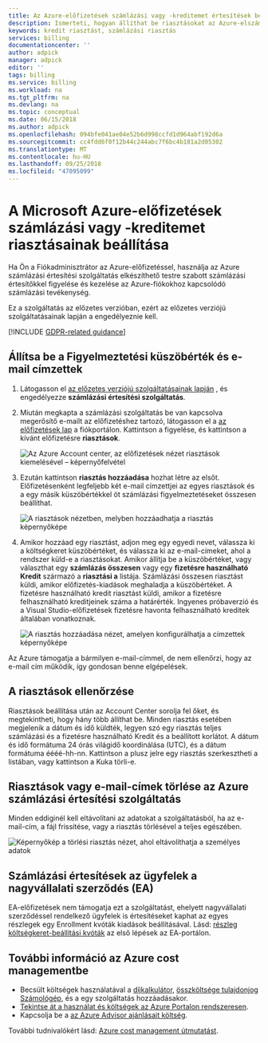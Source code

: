 ```yaml
---
title: Az Azure-előfizetések számlázási vagy -kreditemet értesítések beállítása |} A Microsoft Docs
description: Ismerteti, hogyan állíthat be riasztásokat az Azure-elszámolások a számlázási meglepetések elkerülése érdekében.
keywords: kredit riasztást, számlázási riasztás
services: billing
documentationcenter: ''
author: adpick
manager: adpick
editor: ''
tags: billing
ms.service: billing
ms.workload: na
ms.tgt_pltfrm: na
ms.devlang: na
ms.topic: conceptual
ms.date: 06/15/2018
ms.author: adpick
ms.openlocfilehash: 094bfe041ae04e52b6d998ccfd1d964abf192d6a
ms.sourcegitcommit: cc4fdd6f0f12b44c244abc7f6bc4b181a2d05302
ms.translationtype: MT
ms.contentlocale: hu-HU
ms.lasthandoff: 09/25/2018
ms.locfileid: "47095099"
---
```

# <a name="set-up-billing-or-credit-alerts-for-your-microsoft-azure-subscriptions"></a>A Microsoft Azure-előfizetések számlázási vagy -kreditemet riasztásainak beállítása
Ha Ön a Fiókadminisztrátor az Azure-előfizetéssel, használja az Azure számlázási értesítési szolgáltatás elkészíthető testre szabott számlázási értesítőkkel figyelése és kezelése az Azure-fiókokhoz kapcsolódó számlázási tevékenység.

Ez a szolgáltatás az előzetes verzióban, ezért az előzetes verziójú szolgáltatásainak lapján a engedélyeznie kell.

[!INCLUDE [GDPR-related guidance](../../includes/gdpr-intro-sentence.md)]

## <a name="set-the-alert-threshold-and-email-recipients"></a>Állítsa be a Figyelmeztetési küszöbérték és e-mail címzettek
1. Látogasson el [az előzetes verziójú szolgáltatásainak lapján](https://account.windowsazure.com/PreviewFeatures) , és engedélyezze **számlázási értesítési szolgáltatás**.

1. Miután megkapta a számlázási szolgáltatás be van kapcsolva megerősítő e-mailt az előfizetéshez tartozó, látogasson el a [az előfizetések lap](https://account.windowsazure.com/Subscriptions) a fiókportálon. Kattintson a figyelése, és kattintson a kívánt előfizetésre **riasztások**.

    ![Az Azure Account center, az előfizetések nézet riasztások kiemelésével – képernyőfelvétel][Image1]

2. Ezután kattintson **riasztás hozzáadása** hozhat létre az elsőt. Előfizetésenként legfeljebb két e-mail címzettjei az egyes riasztások és a egy másik küszöbértékkel öt számlázási figyelmeztetéseket összesen beállíthat.

    ![A riasztások nézetben, melyben hozzáadhatja a riasztás képernyőképe][Image2]

3. Amikor hozzáad egy riasztást, adjon meg egy egyedi nevet, válassza ki a költségkeret küszöbértéket, és válassza ki az e-mail-címeket, ahol a rendszer küld-e a riasztásokat. Amikor állítja be a küszöbértéket, vagy választhat egy **számlázás összesen** vagy egy **fizetésre használható Kredit** származó a **riasztási a** listája. Számlázási összesen riasztást küldi, amikor előfizetés-kiadások meghaladja a küszöbértéket. A fizetésre használható kredit riasztást küldi, amikor a fizetésre felhasználható kreditjeinek száma a határérték. Ingyenes próbaverzió és a Visual Studio-előfizetések fizetésre havonta felhasználható kreditek általában vonatkoznak.

    ![A riasztás hozzáadása nézet, amelyen konfigurálhatja a címzettek képernyőképe][Image3]

Az Azure támogatja a bármilyen e-mail-címmel, de nem ellenőrzi, hogy az e-mail cím működik, így gondosan benne elgépelések.

## <a name="check-on-your-alerts"></a>A riasztások ellenőrzése
Riasztások beállítása után az Account Center sorolja fel őket, és megtekintheti, hogy hány több állíthat be. Minden riasztás esetében megjelenik a dátum és idő küldték, legyen szó egy riasztás teljes számlázási és a fizetésre használható Kredit és a beállított korlátot. A dátum és idő formátuma 24 órás világidő koordinálása (UTC), és a dátum formátuma éééé-hh-nn. Kattintson a plusz jelre egy riasztás szerkesztheti a listában, vagy kattintson a Kuka törli-e.

## <a name="delete-alerts-or-email-addresses-from-the-azure-billing-alert-service"></a>Riasztások vagy e-mail-címek törlése az Azure számlázási értesítési szolgáltatás
Minden eddiginél kell eltávolítani az adatokat a szolgáltatásból, ha az e-mail-cím, a fájl frissítése, vagy a riasztás törlésével a teljes egészében.

   ![Képernyőkép a törlési riasztás nézet, ahol eltávolíthatja a személyes adatok][Image4]

## <a name="billing-alerts-for-enterprise-agreement-ea-customers"></a>Számlázási értesítések az ügyfelek a nagyvállalati szerződés (EA)
EA-előfizetések nem támogatja ezt a szolgáltatást, ehelyett nagyvállalati szerződéssel rendelkező ügyfelek is értesítéseket kaphat az egyes részlegek egy Enrollment kvóták kiadások beállításával. Lásd: [részleg költségkeret-beállítási kvóták](https://ea.azure.com/helpdocs/departmentSpendingQuotas) az első lépések az EA-portálon.

## <a name="learn-more-about-azure-cost-management"></a>További információ az Azure cost managementbe
- Becsült költségek használatával a [díjkalkulátor](https://azure.microsoft.com/pricing/calculator/), [összköltsége tulajdonjog Számológép](https://aka.ms/azure-tco-calculator), és a egy szolgáltatás hozzáadásakor.
- [Tekintse át a használat és költségek az Azure Portalon rendszeresen](billing-getting-started.md#costs).
- Kapcsolja be a [az Azure Advisor ajánlásait költség](../advisor/advisor-cost-recommendations.md).

További tudnivalókért lásd: [Azure cost management útmutatást](billing-getting-started.md).

[Image1]: ./media/azure-billing-set-up-alerts/billingalert1.png 
[Image2]: ./media/azure-billing-set-up-alerts/billingalert2.png
[Image3]: ./media/azure-billing-set-up-alerts/billingalerts3.png 
[Image4]: ./media/azure-billing-set-up-alerts/AlertsDeleteScreen1.PNG
